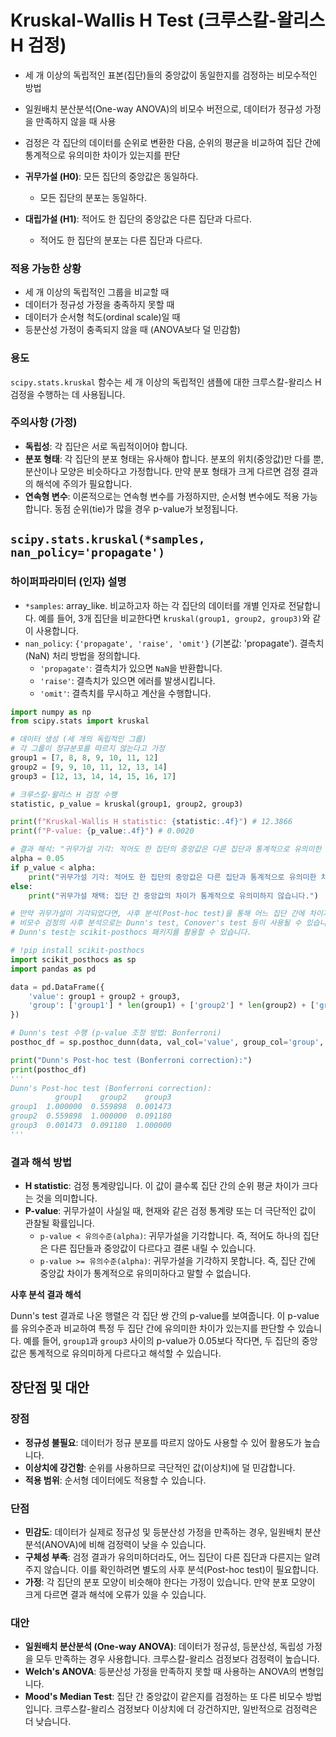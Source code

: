 # Kruskal-Wallis H Test (크루스칼-왈리스 H 검정)

- 세 개 이상의 독립적인 표본(집단)들의 중앙값이 동일한지를 검정하는 비모수적인 방법
- 일원배치 분산분석(One-way ANOVA)의 비모수 버전으로, 데이터가 정규성 가정을 만족하지 않을 때 사용
- 검정은 각 집단의 데이터를 순위로 변환한 다음, 순위의 평균을 비교하여 집단 간에 통계적으로 유의미한 차이가 있는지를 판단

- **귀무가설 (H0)**: 모든 집단의 중앙값은 동일하다.
    - 모든 집단의 분포는 동일하다.
- **대립가설 (H1)**: 적어도 한 집단의 중앙값은 다른 집단과 다르다.
    - 적어도 한 집단의 분포는 다른 집단과 다르다.

### 적용 가능한 상황

- 세 개 이상의 독립적인 그룹을 비교할 때
- 데이터가 정규성 가정을 충족하지 못할 때
- 데이터가 순서형 척도(ordinal scale)일 때
- 등분산성 가정이 충족되지 않을 때 (ANOVA보다 덜 민감함)

### 용도

`scipy.stats.kruskal` 함수는 세 개 이상의 독립적인 샘플에 대한 크루스칼-왈리스 H 검정을 수행하는 데 사용됩니다.

### 주의사항 (가정)

- **독립성**: 각 집단은 서로 독립적이어야 합니다.
- **분포 형태**: 각 집단의 분포 형태는 유사해야 합니다. 분포의 위치(중앙값)만 다를 뿐, 분산이나 모양은 비슷하다고 가정합니다. 만약 분포 형태가 크게 다르면 검정 결과의 해석에 주의가 필요합니다.
- **연속형 변수**: 이론적으로는 연속형 변수를 가정하지만, 순서형 변수에도 적용 가능합니다. 동점 순위(tie)가 많을 경우 p-value가 보정됩니다.

## `scipy.stats.kruskal(*samples, nan_policy='propagate')`

### 하이퍼파라미터 (인자) 설명
- `*samples`: array_like. 비교하고자 하는 각 집단의 데이터를 개별 인자로 전달합니다. 예를 들어, 3개 집단을 비교한다면 `kruskal(group1, group2, group3)`와 같이 사용합니다.
- `nan_policy`: `{'propagate', 'raise', 'omit'}` (기본값: 'propagate'). 결측치(NaN) 처리 방법을 정의합니다.
    - `'propagate'`: 결측치가 있으면 `NaN`을 반환합니다.
    - `'raise'`: 결측치가 있으면 에러를 발생시킵니다.
    - `'omit'`: 결측치를 무시하고 계산을 수행합니다.

```python
import numpy as np
from scipy.stats import kruskal

# 데이터 생성 (세 개의 독립적인 그룹)
# 각 그룹이 정규분포를 따르지 않는다고 가정
group1 = [7, 8, 8, 9, 10, 11, 12]
group2 = [9, 9, 10, 11, 12, 13, 14]
group3 = [12, 13, 14, 14, 15, 16, 17]

# 크루스칼-왈리스 H 검정 수행
statistic, p_value = kruskal(group1, group2, group3)

print(f"Kruskal-Wallis H statistic: {statistic:.4f}") # 12.3866
print(f"P-value: {p_value:.4f}") # 0.0020

# 결과 해석: "귀무가설 기각: 적어도 한 집단의 중앙값은 다른 집단과 통계적으로 유의미한 차이가 있습니다."
alpha = 0.05
if p_value < alpha:
    print("귀무가설 기각: 적어도 한 집단의 중앙값은 다른 집단과 통계적으로 유의미한 차이가 있습니다.")
else:
    print("귀무가설 채택: 집단 간 중앙값의 차이가 통계적으로 유의미하지 않습니다.")

# 만약 귀무가설이 기각되었다면, 사후 분석(Post-hoc test)을 통해 어느 집단 간에 차이가 있는지 확인해야 합니다.
# 비모수 검정의 사후 분석으로는 Dunn's test, Conover's test 등이 사용될 수 있습니다.
# Dunn's test는 scikit-posthocs 패키지를 활용할 수 있습니다.

# !pip install scikit-posthocs
import scikit_posthocs as sp
import pandas as pd

data = pd.DataFrame({
    'value': group1 + group2 + group3,
    'group': ['group1'] * len(group1) + ['group2'] * len(group2) + ['group3'] * len(group3)
})

# Dunn's test 수행 (p-value 조정 방법: Bonferroni)
posthoc_df = sp.posthoc_dunn(data, val_col='value', group_col='group', p_adjust='bonferroni')

print("Dunn's Post-hoc test (Bonferroni correction):")
print(posthoc_df)
'''
Dunn's Post-hoc test (Bonferroni correction):
          group1    group2    group3
group1  1.000000  0.559898  0.001473
group2  0.559898  1.000000  0.091180
group3  0.001473  0.091180  1.000000
'''
```

### 결과 해석 방법

- **H statistic**: 검정 통계량입니다. 이 값이 클수록 집단 간의 순위 평균 차이가 크다는 것을 의미합니다.
- **P-value**: 귀무가설이 사실일 때, 현재와 같은 검정 통계량 또는 더 극단적인 값이 관찰될 확률입니다.
    - `p-value < 유의수준(alpha)`: 귀무가설을 기각합니다. 즉, 적어도 하나의 집단은 다른 집단들과 중앙값이 다르다고 결론 내릴 수 있습니다.
    - `p-value >= 유의수준(alpha)`: 귀무가설을 기각하지 못합니다. 즉, 집단 간에 중앙값 차이가 통계적으로 유의미하다고 말할 수 없습니다.

**사후 분석 결과 해석**

Dunn's test 결과로 나온 행렬은 각 집단 쌍 간의 p-value를 보여줍니다. 이 p-value를 유의수준과 비교하여 특정 두 집단 간에 유의미한 차이가 있는지를 판단할 수 있습니다. 예를 들어, `group1`과 `group3` 사이의 p-value가 0.05보다 작다면, 두 집단의 중앙값은 통계적으로 유의미하게 다르다고 해석할 수 있습니다.

## 장단점 및 대안

### 장점

- **정규성 불필요**: 데이터가 정규 분포를 따르지 않아도 사용할 수 있어 활용도가 높습니다.
- **이상치에 강건함**: 순위를 사용하므로 극단적인 값(이상치)에 덜 민감합니다.
- **적용 범위**: 순서형 데이터에도 적용할 수 있습니다.

### 단점

- **민감도**: 데이터가 실제로 정규성 및 등분산성 가정을 만족하는 경우, 일원배치 분산분석(ANOVA)에 비해 검정력이 낮을 수 있습니다.
- **구체성 부족**: 검정 결과가 유의미하더라도, 어느 집단이 다른 집단과 다른지는 알려주지 않습니다. 이를 확인하려면 별도의 사후 분석(Post-hoc test)이 필요합니다.
- **가정**: 각 집단의 분포 모양이 비슷해야 한다는 가정이 있습니다. 만약 분포 모양이 크게 다르면 결과 해석에 오류가 있을 수 있습니다.

### 대안

- **일원배치 분산분석 (One-way ANOVA)**: 데이터가 정규성, 등분산성, 독립성 가정을 모두 만족하는 경우 사용합니다. 크루스칼-왈리스 검정보다 검정력이 높습니다.
- **Welch's ANOVA**: 등분산성 가정을 만족하지 못할 때 사용하는 ANOVA의 변형입니다.
- **Mood's Median Test**: 집단 간 중앙값이 같은지를 검정하는 또 다른 비모수 방법입니다. 크루스칼-왈리스 검정보다 이상치에 더 강건하지만, 일반적으로 검정력은 더 낮습니다.
